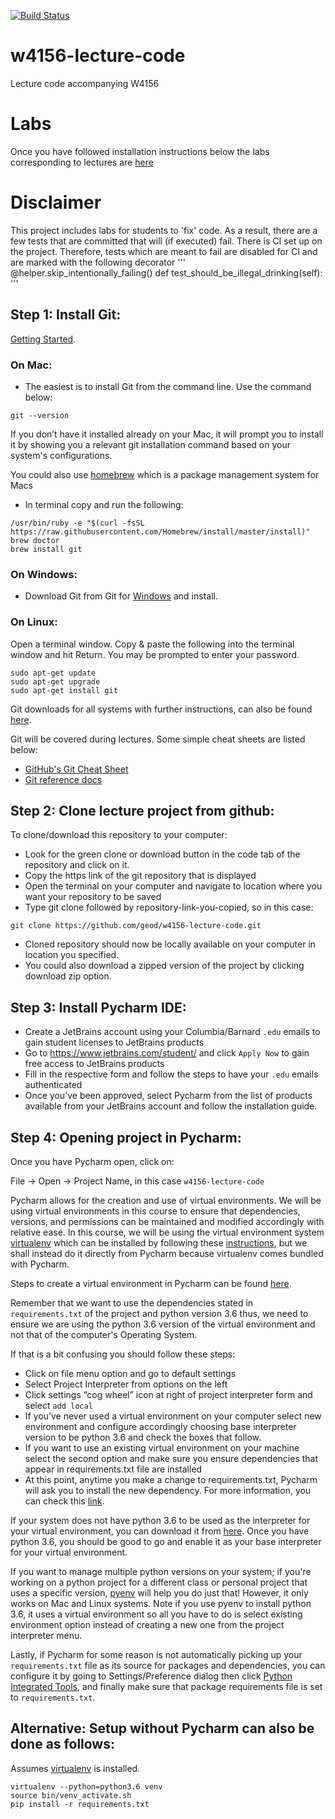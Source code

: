 [![Build Status](https://travis-ci.org/geod/w4156-lecture-code.svg?branch=master)](https://travis-ci.org/geod/w4156-lecture-code)

# w4156-lecture-code
Lecture code accompanying W4156

# Labs
Once you have followed installation instructions below the labs corresponding to lectures are [here](LABS.md)

# Disclaimer
This project includes labs for students to 'fix' code. As a result, there are a few tests that are committed that will
(if executed) fail. There is CI set up on the project. Therefore, tests which are meant to fail are disabled for CI and
are marked with the following decorator
'''
@helper.skip_intentionally_failing()
def test_should_be_illegal_drinking(self):
'''

## Step 1: Install Git:
[Getting Started](https://git-scm.com/book/en/v2/Getting-Started-About-Version-Control).

### On Mac:
- The easiest is to install Git from the command line. Use the command below:
```
git --version
```
If you don’t have it installed already on your Mac, it will prompt you to install it by showing you a relevant git installation command based on your system's configurations.

You could also use [homebrew](https://brew.sh) which is a package management system for Macs
- In terminal copy and run the following:
```
/usr/bin/ruby -e "$(curl -fsSL https://raw.githubusercontent.com/Homebrew/install/master/install)"
brew doctor
brew install git
```

### On Windows:
- Download Git from Git for [Windows](http://gitforwindows.org) and install.

### On Linux:
Open a terminal window. Copy & paste the following into the terminal window and hit Return. You may be prompted to enter your password.
```
sudo apt-get update
sudo apt-get upgrade
sudo apt-get install git
```

Git downloads for all systems with further instructions, can also be found [here](https://git-scm.com/downloads).

Git will be covered during lectures. Some simple cheat sheets are listed below:
 - [GitHub's Git Cheat Sheet](https://services.github.com/on-demand/downloads/github-git-cheat-sheet.pdf)
 - [Git reference docs](https://git-scm.com/docs)

## Step 2: Clone lecture project from github:
To clone/download this repository to your computer:
- Look for the green clone or download button in the code tab of the repository and click on it.
- Copy the https link of the git repository that is displayed
- Open the terminal on your computer and navigate to location where you want your repository to be saved
- Type git clone followed by repository-link-you-copied, so in this case:
```
git clone https://github.com/geod/w4156-lecture-code.git
```
- Cloned repository should now be locally available on your computer in location you specified.
- You could also download a zipped version of the project by clicking download zip option.

## Step 3: Install Pycharm IDE:
- Create a JetBrains account using your Columbia/Barnard `.edu` emails to gain student licenses to JetBrains products
- Go to https://www.jetbrains.com/student/ and click `Apply Now` to gain free access to JetBrains products
- Fill in the respective form and follow the steps to have your `.edu` emails authenticated
- Once you’ve been approved, select Pycharm from the list of products available from your JetBrains account and follow the installation guide.

## Step 4: Opening project in Pycharm:
Once you have Pycharm open, click on:

File -> Open -> Project Name, in this case `w4156-lecture-code`

Pycharm allows for the creation and use of virtual environments. We will be using virtual environments in this course to ensure that dependencies, versions, and permissions can be maintained and modified accordingly with relative ease. In this course, we will be using the virtual environment system [virtualenv](https://virtualenv.pypa.io/en/stable/) which can be installed by following these [instructions](https://virtualenv.pypa.io/en/stable/installation/), but we shall instead do it directly from Pycharm because virtualenv comes bundled with Pycharm.

Steps to create a virtual environment in Pycharm can be found [here](https://www.jetbrains.com/help/pycharm/configuring-python-interpreter.html).

Remember that we want to use the dependencies stated in `requirements.txt` of the project and python version 3.6 thus, we need to ensure we are using the python 3.6 version of the virtual environment and not that of the computer's Operating System.

If that is a bit confusing you should follow these steps:
- Click on file menu option and go to default settings
- Select Project Interpreter from options on the left
- Click settings “cog wheel” icon at right of project interpreter form and select `add local`
- If you’ve never used a virtual environment on your computer select new environment and configure accordingly choosing base interpreter version to be python 3.6 and check the boxes that follow.
- If you want to use an existing virtual environment on your machine select the second option and make sure you ensure dependencies that appear in requirements.txt file are installed
- At this point, anytime you make a change to requirements.txt, Pycharm will ask you to install the new dependency. For more information, you can check this [link](https://www.jetbrains.com/help/pycharm/creating-requirement-files.html).

If your system does not have python 3.6 to be used as the interpreter for your virtual environment, you can download it from [here](https://www.python.org/downloads/). Once you have python 3.6, you should be good to go and enable it as your base interpreter for your virtual environment.

 If you want to manage multiple python versions on your system; if you're working on a python project for a different class or personal project that uses a specific version, [pyenv](https://github.com/pyenv/pyenv) will help you do just that! However, it only works on Mac and Linux systems. Note if you use pyenv to install python 3.6, it uses a virtual environment so all you have to do is select existing environment option instead of creating a new one from the project interpreter menu.

 Lastly, if Pycharm for some reason is not automatically picking up your `requirements.txt` file as its source for packages and dependencies, you can configure it by going to Settings/Preference dialog then click [Python Integrated Tools](https://www.jetbrains.com/help/pycharm/python-integrated-tools.html?keymap=secondary_mac_os_x), and finally make sure that package requirements file is set to `requirements.txt`.

## Alternative: Setup without Pycharm can also be done as follows:
Assumes [virtualenv](https://virtualenv.pypa.io/en/stable/installation/) is installed.
```
virtualenv --python=python3.6 venv
source bin/venv_activate.sh
pip install -r requirements.txt
```
